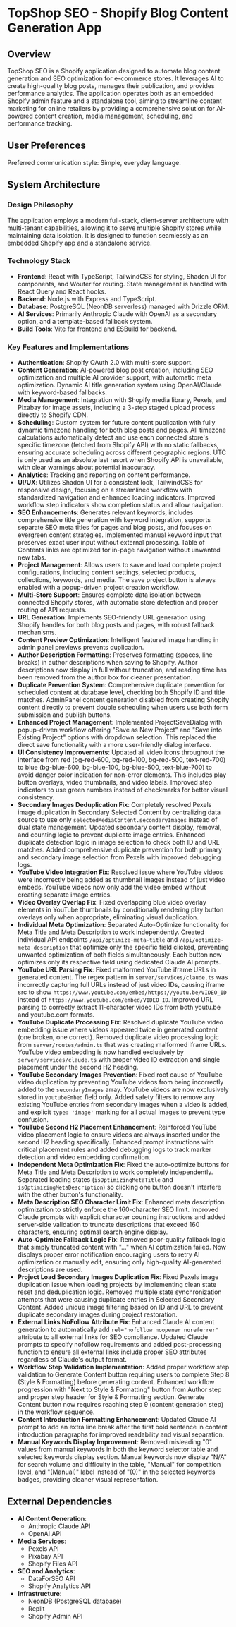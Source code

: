 # TopShop SEO - Shopify Blog Content Generation App

## Overview
TopShop SEO is a Shopify application designed to automate blog content generation and SEO optimization for e-commerce stores. It leverages AI to create high-quality blog posts, manages their publication, and provides performance analytics. The application operates both as an embedded Shopify admin feature and a standalone tool, aiming to streamline content marketing for online retailers by providing a comprehensive solution for AI-powered content creation, media management, scheduling, and performance tracking.

## User Preferences
Preferred communication style: Simple, everyday language.

## System Architecture

### Design Philosophy
The application employs a modern full-stack, client-server architecture with multi-tenant capabilities, allowing it to serve multiple Shopify stores while maintaining data isolation. It is designed to function seamlessly as an embedded Shopify app and a standalone service.

### Technology Stack
- **Frontend**: React with TypeScript, TailwindCSS for styling, Shadcn UI for components, and Wouter for routing. State management is handled with React Query and React hooks.
- **Backend**: Node.js with Express and TypeScript.
- **Database**: PostgreSQL (NeonDB serverless) managed with Drizzle ORM.
- **AI Services**: Primarily Anthropic Claude with OpenAI as a secondary option, and a template-based fallback system.
- **Build Tools**: Vite for frontend and ESBuild for backend.

### Key Features and Implementations
- **Authentication**: Shopify OAuth 2.0 with multi-store support.
- **Content Generation**: AI-powered blog post creation, including SEO optimization and multiple AI provider support, with automatic meta optimization. Dynamic AI title generation system using OpenAI/Claude with keyword-based fallbacks.
- **Media Management**: Integration with Shopify media library, Pexels, and Pixabay for image assets, including a 3-step staged upload process directly to Shopify CDN.
- **Scheduling**: Custom system for future content publication with fully dynamic timezone handling for both blog posts and pages. All timezone calculations automatically detect and use each connected store's specific timezone (fetched from Shopify API) with no static fallbacks, ensuring accurate scheduling across different geographic regions. UTC is only used as an absolute last resort when Shopify API is unavailable, with clear warnings about potential inaccuracy.
- **Analytics**: Tracking and reporting on content performance.
- **UI/UX**: Utilizes Shadcn UI for a consistent look, TailwindCSS for responsive design, focusing on a streamlined workflow with standardized navigation and enhanced loading indicators. Improved workflow step indicators show completion status and allow navigation.
- **SEO Enhancements**: Generates relevant keywords, includes comprehensive title generation with keyword integration, supports separate SEO meta titles for pages and blog posts, and focuses on evergreen content strategies. Implemented manual keyword input that preserves exact user input without external processing. Table of Contents links are optimized for in-page navigation without unwanted new tabs.
- **Project Management**: Allows users to save and load complete project configurations, including content settings, selected products, collections, keywords, and media. The save project button is always enabled with a popup-driven project creation workflow.
- **Multi-Store Support**: Ensures complete data isolation between connected Shopify stores, with automatic store detection and proper routing of API requests.
- **URL Generation**: Implements SEO-friendly URL generation using Shopify handles for both blog posts and pages, with robust fallback mechanisms.
- **Content Preview Optimization**: Intelligent featured image handling in admin panel previews prevents duplication.
- **Author Description Formatting**: Preserves formatting (spaces, line breaks) in author descriptions when saving to Shopify. Author descriptions now display in full without truncation, and reading time has been removed from the author box for cleaner presentation.
- **Duplicate Prevention System**: Comprehensive duplicate prevention for scheduled content at database level, checking both Shopify ID and title matches. AdminPanel content generation disabled from creating Shopify content directly to prevent double scheduling when users use both form submission and publish buttons.
- **Enhanced Project Management**: Implemented ProjectSaveDialog with popup-driven workflow offering "Save as New Project" and "Save into Existing Project" options with dropdown selection. This replaced the direct save functionality with a more user-friendly dialog interface.
- **UI Consistency Improvements**: Updated all video icons throughout the interface from red (bg-red-600, bg-red-100, bg-red-500, text-red-700) to blue (bg-blue-600, bg-blue-100, bg-blue-500, text-blue-700) to avoid danger color indication for non-error elements. This includes play button overlays, video thumbnails, and video labels. Improved step indicators to use green numbers instead of checkmarks for better visual consistency.
- **Secondary Images Deduplication Fix**: Completely resolved Pexels image duplication in Secondary Selected Content by centralizing data source to use only `selectedMediaContent.secondaryImages` instead of dual state management. Updated secondary content display, removal, and counting logic to prevent duplicate image entries. Enhanced duplicate detection logic in image selection to check both ID and URL matches. Added comprehensive duplicate prevention for both primary and secondary image selection from Pexels with improved debugging logs.
- **YouTube Video Integration Fix**: Resolved issue where YouTube videos were incorrectly being added as thumbnail images instead of just video embeds. YouTube videos now only add the video embed without creating separate image entries.
- **Video Overlay Overlap Fix**: Fixed overlapping blue video overlay elements in YouTube thumbnails by conditionally rendering play button overlays only when appropriate, eliminating visual duplication.
- **Individual Meta Optimization**: Separated Auto-Optimize functionality for Meta Title and Meta Description to work independently. Created individual API endpoints `/api/optimize-meta-title` and `/api/optimize-meta-description` that optimize only the specific field clicked, preventing unwanted optimization of both fields simultaneously. Each button now optimizes only its respective field using dedicated Claude AI prompts.
- **YouTube URL Parsing Fix**: Fixed malformed YouTube iframe URLs in generated content. The regex pattern in `server/services/claude.ts` was incorrectly capturing full URLs instead of just video IDs, causing iframe src to show `https://www.youtube.com/embed/https://youtu.be/VIDEO_ID` instead of `https://www.youtube.com/embed/VIDEO_ID`. Improved URL parsing to correctly extract 11-character video IDs from both youtu.be and youtube.com formats.
- **YouTube Duplicate Processing Fix**: Resolved duplicate YouTube video embedding issue where videos appeared twice in generated content (one broken, one correct). Removed duplicate video processing logic from `server/routes/admin.ts` that was creating malformed iframe URLs. YouTube video embedding is now handled exclusively by `server/services/claude.ts` with proper video ID extraction and single placement under the second H2 heading.
- **YouTube Secondary Images Prevention**: Fixed root cause of YouTube video duplication by preventing YouTube videos from being incorrectly added to the `secondaryImages` array. YouTube videos are now exclusively stored in `youtubeEmbed` field only. Added safety filters to remove any existing YouTube entries from secondary images when a video is added, and explicit `type: 'image'` marking for all actual images to prevent type confusion.
- **YouTube Second H2 Placement Enhancement**: Reinforced YouTube video placement logic to ensure videos are always inserted under the second H2 heading specifically. Enhanced prompt instructions with critical placement rules and added debugging logs to track marker detection and video embedding confirmation.
- **Independent Meta Optimization Fix**: Fixed the auto-optimize buttons for Meta Title and Meta Description to work completely independently. Separated loading states (`isOptimizingMetaTitle` and `isOptimizingMetaDescription`) so clicking one button doesn't interfere with the other button's functionality.
- **Meta Description SEO Character Limit Fix**: Enhanced meta description optimization to strictly enforce the 160-character SEO limit. Improved Claude prompts with explicit character counting instructions and added server-side validation to truncate descriptions that exceed 160 characters, ensuring optimal search engine display.
- **Auto-Optimize Fallback Logic Fix**: Removed poor-quality fallback logic that simply truncated content with "..." when AI optimization failed. Now displays proper error notification encouraging users to retry AI optimization or manually edit, ensuring only high-quality AI-generated descriptions are used.
- **Project Load Secondary Images Duplication Fix**: Fixed Pexels image duplication issue when loading projects by implementing clean state reset and deduplication logic. Removed multiple state synchronization attempts that were causing duplicate entries in Selected Secondary Content. Added unique image filtering based on ID and URL to prevent duplicate secondary images during project restoration.
- **External Links NoFollow Attribute Fix**: Enhanced Claude AI content generation to automatically add `rel="nofollow noopener noreferrer"` attribute to all external links for SEO compliance. Updated Claude prompts to specify nofollow requirements and added post-processing function to ensure all external links include proper SEO attributes regardless of Claude's output format.
- **Workflow Step Validation Implementation**: Added proper workflow step validation to Generate Content button requiring users to complete Step 8 (Style & Formatting) before generating content. Enhanced workflow progression with "Next to Style & Formatting" button from Author step and proper step header for Style & Formatting section. Generate Content button now requires reaching step 9 (content generation step) in the workflow sequence.
- **Content Introduction Formatting Enhancement**: Updated Claude AI prompt to add an extra line break after the first bold sentence in content introduction paragraphs for improved readability and visual separation.
- **Manual Keywords Display Improvement**: Removed misleading "0" values from manual keywords in both the keyword selector table and selected keywords display section. Manual keywords now display "N/A" for search volume and difficulty in the table, "Manual" for competition level, and "(Manual)" label instead of "(0)" in the selected keywords badges, providing cleaner visual representation.

## External Dependencies

- **AI Content Generation**:
    - Anthropic Claude API
    - OpenAI API
- **Media Services**:
    - Pexels API
    - Pixabay API
    - Shopify Files API
- **SEO and Analytics**:
    - DataForSEO API
    - Shopify Analytics API
- **Infrastructure**:
    - NeonDB (PostgreSQL database)
    - Replit
    - Shopify Admin API
